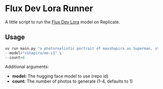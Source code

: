 # Flux Dev Lora Runner

A little script to run the [Flux Dev Lora](https://replicate.com/lucataco/flux-dev-lora) model on Replicate.

## Usage

```python
uv run main.py "a photorealistic portrait of maxshapira as Superman, standing tall, wearing the classic Superman suit, with a determined expression, against a backdrop of a futuristic city." \
--model="xshapira/me-v1" \
--count=4
```

Additional arguments:

- **model:** The hugging face model to use (repo id)
- **count:** The number of photos to generate (1-4, defaults to 1)
